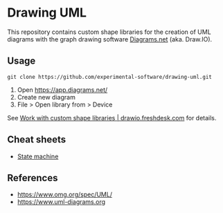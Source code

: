 # Drawing UML

This repository contains custom shape libraries for the creation of UML diagrams with the graph drawing software [Diagrams.net](https://en.wikipedia.org/wiki/Diagrams.net) (aka. Draw.IO).

## Usage

```
git clone https://github.com/experimental-software/drawing-uml.git
```

1. Open https://app.diagrams.net/
2. Create new diagram
3. File > Open library from > Device

See [Work with custom shape libraries | drawio.freshdesk.com](https://drawio.freshdesk.com/support/solutions/articles/16000067790-work-with-custom-shape-libraries) for details.

## Cheat sheets

- [State machine](https://www.webel.com.au/sites/default/files/media/slide/2072/uml101%20-%20StateMachines%20-%20notations_0.png)

## References

- https://www.omg.org/spec/UML/
- https://www.uml-diagrams.org




